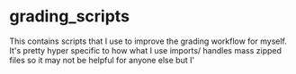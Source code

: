 # grading_scripts
This contains scripts that I use to improve the grading workflow for myself. It's pretty hyper specific to how what I use imports/ handles mass zipped files so it may not be helpful for anyone else but I'
